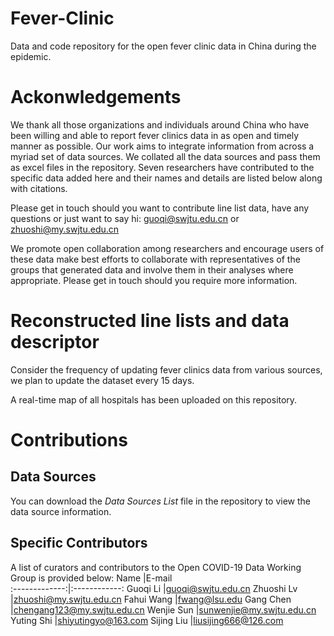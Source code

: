 # Fever-Clinic
Data and code repository for the open fever clinic data in China during the epidemic.
# Ackonwledgements
We thank all those organizations and individuals around China who have been willing and able to report fever clinics data in as open and timely manner as possible. Our work aims to integrate information from across a myriad set of data sources. We collated all the data sources and pass them as excel files in the repository. Seven researchers have contributed to the specific data added here and their names and details are listed below along with citations.

Please get in touch should you want to contribute line list data, have any questions or just want to say hi: guoqi@swjtu.edu.cn or zhuoshi@my.swjtu.edu.cn

We promote open collaboration among researchers and encourage users of these data make best efforts to collaborate with representatives of the groups that generated data and involve them in their analyses where appropriate. Please get in touch should you require more information.
# Reconstructed line lists and data descriptor
Consider the frequency of updating fever clinics data from various sources, we plan to update the dataset every 15 days.

A real-time map of all hospitals has been uploaded on this repository.
# Contributions
## Data Sources
You can download the *Data Sources List* file in the repository to view the data source information.
## Specific Contributors
A list of curators and contributors to the Open COVID-19 Data Working Group is provided below:
      Name     |E-mail   
:-------------:|:------------: 
Guoqi Li       |guoqi@swjtu.edu.cn
Zhuoshi Lv     |zhuoshi@my.swjtu.edu.cn
Fahui Wang     |fwang@lsu.edu
Gang Chen      |chengang123@my.swjtu.edu.cn
Wenjie Sun     |sunwenjie@my.swjtu.edu.cn
Yuting Shi     |shiyutingyo@163.com
Sijing Liu     |liusijing666@126.com
